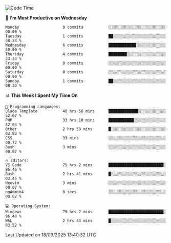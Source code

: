 <!--START_SECTION:waka-->
![Code Time](http://img.shields.io/badge/Code%20Time-5%2C897%20hrs%2041%20mins-blue)

📅 **I'm Most Productive on Wednesday** 

```text
Monday                   0 commits           ░░░░░░░░░░░░░░░░░░░░░░░░░   00.00 % 
Tuesday                  1 commits           ██░░░░░░░░░░░░░░░░░░░░░░░   08.33 % 
Wednesday                6 commits           ████████████░░░░░░░░░░░░░   50.00 % 
Thursday                 4 commits           ████████░░░░░░░░░░░░░░░░░   33.33 % 
Friday                   0 commits           ░░░░░░░░░░░░░░░░░░░░░░░░░   00.00 % 
Saturday                 0 commits           ░░░░░░░░░░░░░░░░░░░░░░░░░   00.00 % 
Sunday                   1 commits           ██░░░░░░░░░░░░░░░░░░░░░░░   08.33 % 
```


📊 **This Week I Spent My Time On** 

```text
💬 Programming Languages: 
Blade Template           40 hrs 58 mins      █████████████░░░░░░░░░░░░   52.67 % 
PHP                      33 hrs 10 mins      ███████████░░░░░░░░░░░░░░   42.64 % 
Other                    2 hrs 58 mins       █░░░░░░░░░░░░░░░░░░░░░░░░   03.83 % 
CSS                      33 mins             ░░░░░░░░░░░░░░░░░░░░░░░░░   00.72 % 
Bash                     3 mins              ░░░░░░░░░░░░░░░░░░░░░░░░░   00.07 % 

🔥 Editors: 
VS Code                  75 hrs 2 mins       ████████████████████████░   96.46 % 
Bash                     2 hrs 41 mins       █░░░░░░░░░░░░░░░░░░░░░░░░   03.45 % 
Neovim                   3 mins              ░░░░░░░░░░░░░░░░░░░░░░░░░   00.07 % 
pgAdmin4                 0 secs              ░░░░░░░░░░░░░░░░░░░░░░░░░   00.02 % 

💻 Operating System: 
Windows                  75 hrs 2 mins       ████████████████████████░   96.48 % 
WSL                      2 hrs 44 mins       █░░░░░░░░░░░░░░░░░░░░░░░░   03.52 % 
```


 Last Updated on 18/09/2025 13:40:32 UTC
<!--END_SECTION:waka-->
